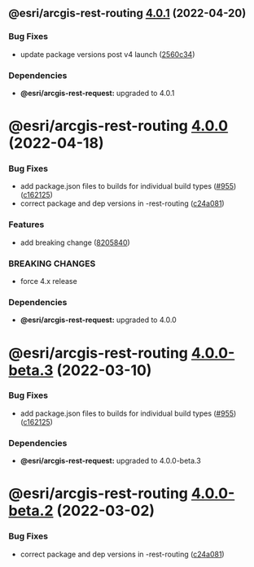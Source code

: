 ## @esri/arcgis-rest-routing [4.0.1](https://github.com/Esri/arcgis-rest-js/compare/@esri/arcgis-rest-routing@4.0.0...@esri/arcgis-rest-routing@4.0.1) (2022-04-20)


### Bug Fixes

* update package versions post v4 launch ([2560c34](https://github.com/Esri/arcgis-rest-js/commit/2560c34b77e718ed2dd95411d1aabcf2a9d9cb57))





### Dependencies

* **@esri/arcgis-rest-request:** upgraded to 4.0.1

# @esri/arcgis-rest-routing [4.0.0](https://github.com/Esri/arcgis-rest-js/compare/@esri/arcgis-rest-routing@3.4.3...@esri/arcgis-rest-routing@4.0.0) (2022-04-18)


### Bug Fixes

* add package.json files to builds for individual build types ([#955](https://github.com/Esri/arcgis-rest-js/issues/955)) ([c162125](https://github.com/Esri/arcgis-rest-js/commit/c16212594f0b914425548be5d61d7435d54a2718))
* correct package and dep versions in -rest-routing ([c24a081](https://github.com/Esri/arcgis-rest-js/commit/c24a081791527223b15e4744d0c947315f6f2d23))


### Features

* add breaking change ([8205840](https://github.com/Esri/arcgis-rest-js/commit/8205840d81106173fdb1fe3750822e1754611c3b))


### BREAKING CHANGES

* force 4.x release





### Dependencies

* **@esri/arcgis-rest-request:** upgraded to 4.0.0

# @esri/arcgis-rest-routing [4.0.0-beta.3](https://github.com/Esri/arcgis-rest-js/compare/@esri/arcgis-rest-routing@4.0.0-beta.2...@esri/arcgis-rest-routing@4.0.0-beta.3) (2022-03-10)


### Bug Fixes

* add package.json files to builds for individual build types ([#955](https://github.com/Esri/arcgis-rest-js/issues/955)) ([c162125](https://github.com/Esri/arcgis-rest-js/commit/c16212594f0b914425548be5d61d7435d54a2718))





### Dependencies

* **@esri/arcgis-rest-request:** upgraded to 4.0.0-beta.3

# @esri/arcgis-rest-routing [4.0.0-beta.2](https://github.com/Esri/arcgis-rest-js/compare/@esri/arcgis-rest-routing@4.0.0-beta.1...@esri/arcgis-rest-routing@4.0.0-beta.2) (2022-03-02)


### Bug Fixes

* correct package and dep versions in -rest-routing ([c24a081](https://github.com/Esri/arcgis-rest-js/commit/c24a081791527223b15e4744d0c947315f6f2d23))
